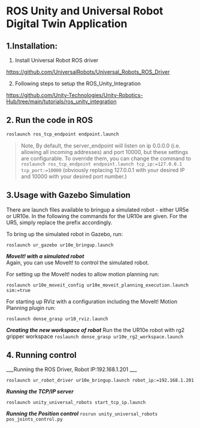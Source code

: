 # ROS Unity and Universal Robot Digital Twin Application
## 1.Installation: 
1. Install Universal Robot ROS driver 

https://github.com/UniversalRobots/Universal_Robots_ROS_Driver

2. Following steps to setup the ROS_Unity_Integration

https://github.com/Unity-Technologies/Unity-Robotics-Hub/tree/main/tutorials/ros_unity_integration

## 2. Run the code in ROS
```bash
roslaunch ros_tcp_endpoint endpoint.launch
```
>Note, By default, the server_endpoint will listen on ip 0.0.0.0 (i.e. allowing all incoming addresses) and port 10000, but these settings are configurable. To override them, you can change the command to ```roslaunch ros_tcp_endpoint endpoint.launch tcp_ip:=127.0.0.1 tcp_port:=10000``` (obviously replacing 127.0.0.1 with your desired IP and 10000 with your desired port number.)

## 3.Usage with Gazebo Simulation 
There are launch files available to bringup a simulated robot - either UR5e or UR10e.  In the following the commands for the UR10e are given. For the UR5, simply replace the prefix accordingly.  

To bring up the simulated robot in Gazebo, run:

```roslaunch ur_gazebo ur10e_bringup.launch```


___MoveIt! with a simulated robot___  
Again, you can use MoveIt! to control the simulated robot.  

For setting up the MoveIt! nodes to allow motion planning run:

```roslaunch ur10e_moveit_config ur10e_moveit_planning_execution.launch sim:=true```

For starting up RViz with a configuration including the MoveIt! Motion Planning plugin run:

```roslaunch dense_grasp ur10_rviz.launch ```

___Creating the new workspace of robot___
Run the the UR10e robot with rg2 gripper workspace
```roslaunch dense_grasp ur10e_rg2_workspace.launch```

## 4. Running control
___Running the ROS Driver, Robot IP:192.168.1.201 ___
```
roslaunch ur_robot_driver ur10e_bringup.launch robot_ip:=192.168.1.201 
```
___Running the TCP/IP server___
```
roslaunch unity_universal_robots start_tcp_ip.launch
```
___Running the Position control___
```rosrun unity_universal_robots pos_joints_control.py```